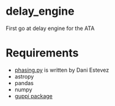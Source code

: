 # delay_engine
First go at delay engine for the ATA

# Requirements
- [phasing.py](https://github.com/daniestevez/ata_interferometry/blob/main/postprocess/phasing.py) is written by Dani Estevez
- astropy
- pandas
- numpy
- [guppi package](https://github.com/wfarah/guppi)
